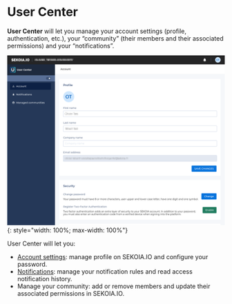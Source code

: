 # User Center

**User Center** will let you manage your account settings (profile, authentication, etc.), your “community” (their members and their associated permissions) and your “notifications”.

![SEKOIA.IO’s User Center Screenshot](../assets/user_center/user_center_home.png){: style="width: 100%; max-width: 100%"}

User Center will let you:

- [Account settings](account_settings.md): manage profile on SEKOIA.IO and configure your password.
- [Notifications](notifications.md): manage your notification rules and read access notification history.
- Manage your community: add or remove members and update their associated permissions in SEKOIA.IO.
